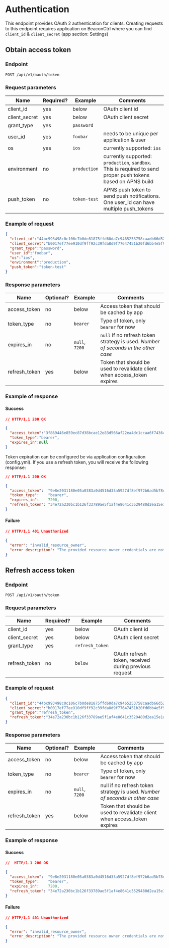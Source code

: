 # Authentication

This endpoint provides OAuth 2 authentication for clients. Creating requests
to this endpoint requires application on BeaconCtrl where you can find ```client_id```
& ```client_secret``` (app section: Settings)


## Obtain access token

### Endpoint

```
POST /api/v1/oauth/token
```

### Request parameters

| Name | Required? | Example | Comments |
| ---- | --------- | ------- | -------- |
| client_id     | yes | below | OAuth client id |
| client_secret | yes | below | OAuth client secret |
| grant_type | yes | ```password``` | |
| user_id | yes | ```foobar``` | needs to be unique per application & user |
| os | yes | ```ios``` | currently supported: ```ios``` |
| environment | no | ```production``` | currently supported: ```production```, ```sandbox```. This is required to send proper push tokens based on APNS build |
| push_token | no | ```token-test``` | APNS push token to send push notifications. One user_id can have multiple push_tokens |


### Example of request

```json
{
  "client_id":"44bc993498c0c106c7b0de81875ffd60da7c9465253758caadb66d52aaedd257",
  "client_secret":"b0017ef77ee910df9ff92c39fda8d9f77647451b20fd6bb4e5f9e0c129ce7579",
  "grant_type":"password",
  "user_id":"foobar",
  "os":"ios",
  "environment":"production",
  "push_token":"token-test"
}
```

### Response parameters

| Name | Optional? | Example | Comments |
| ---- | --------- | ------- | -------- |
| access_token | no | below | Access token that should be cached by app |
| token_type | no | ```bearer``` | Type of token, only ```bearer``` for now |
| expires_in | no | ```null```, ```7200``` | ```null``` if no refresh token strategy is used. *Number of seconds in the other case* |
| refresh_token | yes | below | Token that should be used to revalidate client when access_token expires |


### Example of response

#### Success

```json
// HTTP/1.1 200 OK

{
  "access_token":"3f869446e859ec87d38bcae12e83d566af22ea4dc1ccaa6f74364a2f1969ebd8",
  "token_type":"bearer",
  "expires_in":null
}
```

Token expiration can be configured be via application configuration (config.yml).
If you use a refresh token, you will receive the following response:

```json
// HTTP/1.1 200 OK

{
  "access_token":  "9e8e2031180e05a0383a0d4516d33a5927df8ef972b6ad5b78c90e30a279b959",
  "token_type":    "bearer",
  "expires_in":    7200,
  "refresh_token": "34e72a230bc1b126f33789ae5f1af4e8641c3529480d2ea15e1af7b0ae443391",
}
```


#### Failure

```json
// HTTP/1.1 401 Unauthorized

{
  "error": "invalid_resource_owner",
  "error_description": "The provided resource owner credentials are not valid, or resource owner cannot be found"
}
```

## Refresh access token

### Endpoint

```
POST /api/v1/oauth/token
```

### Request parameters

| Name | Required? | Example | Comments |
| ---- | --------- | ------- | -------- |
| client_id     | yes | below | OAuth client id |
| client_secret | yes | below | OAuth client secret |
| grant_type | yes | ```refresh_token``` | |
| refresh_token | no | ```below``` | OAuth refresh token, received during previous request |


### Example of request

```json
{
  "client_id":"44bc993498c0c106c7b0de81875ffd60da7c9465253758caadb66d52aaedd257",
  "client_secret":"b0017ef77ee910df9ff92c39fda8d9f77647451b20fd6bb4e5f9e0c129ce7579",
  "grant_type":"refresh_token",
  "refresh_token":"34e72a230bc1b126f33789ae5f1af4e8641c3529480d2ea15e1af7b0ae443391"
}
```

### Response parameters

| Name | Optional? | Example | Comments |
| ---- | --------- | ------- | -------- |
| access_token | no | below | Access token that should be cached by app |
| token_type | no | ```bearer``` | Type of token, only ```bearer``` for now |
| expires_in | no | ```null```, ```7200``` | null if no refresh token strategy is used. *Number of seconds in other case* |
| refresh_token | yes | below | Token that should be used to revalidate client when access_token expires |


### Example of response

#### Success
```json
//  HTTP/1.1 200 OK

{
  "access_token":  "9e8e2031180e05a0383a0d4516d33a5927df8ef972b6ad5b78c90e30a279b959",
  "token_type":    "bearer",
  "expires_in":    7200,
  "refresh_token": "34e72a230bc1b126f33789ae5f1af4e8641c3529480d2ea15e1af7b0ae443391",
}
```


#### Failure

```json
// HTTP/1.1 401 Unauthorized

{
  "error": "invalid_resource_owner",
  "error_description": "The provided resource owner credentials are not valid, or the resource owner cannot be found"
}
```
